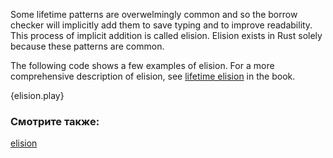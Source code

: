 Some lifetime patterns are overwelmingly common and so the borrow checker 
will implicitly add them to save typing and to improve readability. 
This process of implicit addition is called elision. Elision exists in Rust
solely because these patterns are common.

The following code shows a few examples of elision. For a more comprehensive 
description of elision, see [lifetime elision][elision] in the book.

{elision.play}

### Смотрите также:

[elision][elision]

[elision]: http://doc.rust-lang.org/book/lifetimes.html#lifetime-elision
